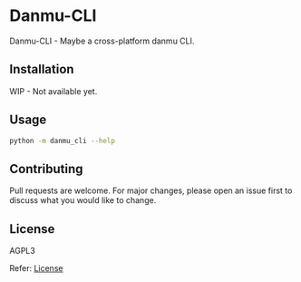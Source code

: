 # Danmu-CLI

Danmu-CLI - Maybe a cross-platform danmu CLI.

## Installation

WIP - Not available yet.

## Usage

```bash
python -m danmu_cli --help
```

## Contributing

Pull requests are welcome. For major changes, please open an issue first to discuss what you would like to change.

## License

AGPL3

Refer: [License](https://www.gnu.org/licenses/agpl-3.0.en.html)
